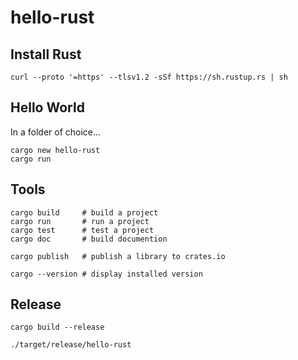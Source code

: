# hello-rust

## Install Rust
```
curl --proto '=https' --tlsv1.2 -sSf https://sh.rustup.rs | sh
```
## Hello World
In a folder of choice...
```
cargo new hello-rust
cargo run
```

## Tools
```
cargo build     # build a project
cargo run       # run a project
cargo test      # test a project
cargo doc       # build documention

cargo publish   # publish a library to crates.io

cargo --version # display installed version
```

## Release
```
cargo build --release

./target/release/hello-rust
```
